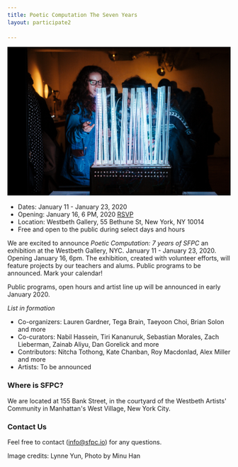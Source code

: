 ```yaml
---
title: Poetic Computation The Seven Years 
layout: participate2

---
```


![](/static/img/sevenyears/hmu_SfPC_Fall2018-Showcase-115.jpg)

- Dates: January 11 - January 23, 2020
- Opening: January 16, 6 PM, 2020 [RSVP](https://www.eventbrite.com/e/poetic-computation-the-first-seven-years-opening-tickets-87324900127)
- Location: Westbeth Gallery, 55 Bethune St, New York, NY 10014
- Free and open to the public during select days and hours 

We are excited to announce *Poetic Computation: 7 years of SFPC* an exhibition at the Westbeth Gallery, NYC. January 11 - January 23, 2020. Opening January 16, 6pm. The exhibition, created with volunteer efforts, will feature projects by our teachers and alums. Public programs to be announced. Mark your calendar!

Public programs, open hours and artist line up will be announced in early January 2020.

*List in formation*
- Co-organizers: Lauren Gardner, Tega Brain, Taeyoon Choi, Brian Solon and more
- Co-curators: Nabil Hassein, Tiri Kananuruk, Sebastian Morales, Zach Lieberman, 
Zainab Aliyu, Dan Gorelick and more 
- Contributors: Nitcha Tothong, Kate Chanban, Roy Macdonlad, Alex Miller and more 
- Artists: To be announced 


### Where is SFPC?

We are located at 155 Bank Street, in the courtyard of the Westbeth Artists' Community in Manhattan's West Village, New York City.

### Contact Us

Feel free to contact (info@sfpc.io) for any questions.

Image credits: Lynne Yun, Photo by Minu Han
 
